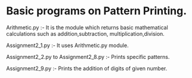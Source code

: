 # Basic programs on Pattern Printing.

Arithmetic.py :- It is the module which returns basic mathematical calculations such as addition,subtraction, multiplication,division.

Assignment2_1.py :- It uses Arithmetic.py module.

Assignment2_2.py to Assignment2_8.py :- Prints specific patterns.

Assignment2_9.py :- Prints the addition of digits of given number.
